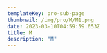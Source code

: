 ```yaml
---
templateKey: pro-sub-page
thumbnail: /img/pro/M/M1.png
date: 2023-03-10T04:59:59.653Z
title: M
description: "M"
---
```

